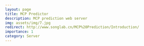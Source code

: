 ```yaml
---
layout: page
title: MCP Predictor
description: MCP prediction web server
img: assets/img/7.jpg
redirect: http://www.songlab.cn/MCP%20Prediction/Introduction/
importance: 1
category: Server
---
```


